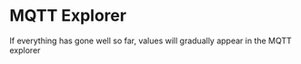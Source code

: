 # MQTT Explorer 

If everything has gone well so far, values will gradually appear in the MQTT explorer


